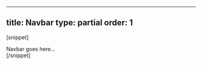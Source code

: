 ---
title: Navbar
type: partial
order: 1
------------------
[snippet]
<div class="">
    Navbar goes here...
</div>
[/snippet]
